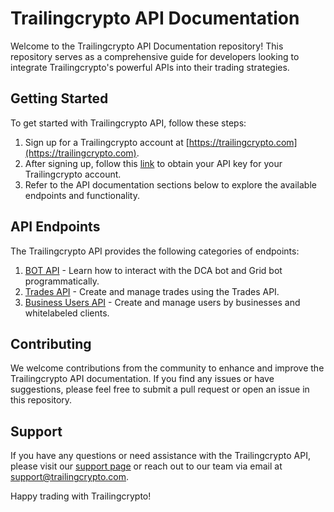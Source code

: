 # Trailingcrypto API Documentation

Welcome to the Trailingcrypto API Documentation repository! This repository serves as a comprehensive guide for developers looking to integrate Trailingcrypto's powerful APIs into their trading strategies.

## Getting Started

To get started with Trailingcrypto API, follow these steps:

1. Sign up for a Trailingcrypto account at [https://trailingcrypto.com](https://trailingcrypto.com).
2. After signing up, follow this [link](https://github.com/trailingcrypto/trailingcrypto-api-docs/blob/master/orders_api.md#get-user-api-key) to obtain your API key for your Trailingcrypto account.
3. Refer to the API documentation sections below to explore the available endpoints and functionality.

## API Endpoints

The Trailingcrypto API provides the following categories of endpoints:

1. [BOT API](bot_api.md) - Learn how to interact with the DCA bot and Grid bot programmatically.
2. [Trades API](orders_api.md) - Create and manage trades using the Trades API.
3. [Business Users API](business_users_api.md) - Create and manage users by businesses and whitelabeled clients.


## Contributing

We welcome contributions from the community to enhance and improve the Trailingcrypto API documentation. If you find any issues or have suggestions, please feel free to submit a pull request or open an issue in this repository.

## Support

If you have any questions or need assistance with the Trailingcrypto API, please visit our [support page](https://trailingcrypto.com/support) or reach out to our team via email at [support@trailingcrypto.com](mailto:support@trailingcrypto.com).

Happy trading with Trailingcrypto!
